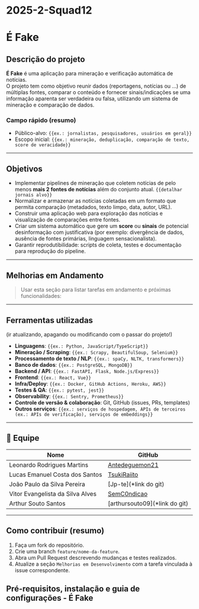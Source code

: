 # 2025-2-Squad12
# É Fake

## Descrição do projeto
**É Fake** é uma aplicação para mineração e verificação automática de notícias.  
O projeto tem como objetivo reunir dados (reportagens, notícias ou ...) de múltiplas fontes, comparar o conteúdo  e fornecer sinais/indicações se uma informação aparenta ser verdadeira ou falsa, utilizando um sistema de mineração e comparação de dados.

>

### Campo rápido (resumo)
- Público-alvo: `{{ex.: jornalistas, pesquisadores, usuários em geral}}`
- Escopo inicial: `{{ex.: mineração, deduplicação, comparação de texto, score de veracidade}}`

---

## Objetivos
- Implementar pipelines de mineração que coletem notícias de pelo menos **mais 2 fontes de notícias** além do conjunto atual. `{{detalhar jornais alvo}}`  
- Normalizar e armazenar as notícias coletadas em um formato que permita comparação (metadados, texto limpo, data, autor, URL).  
- Construir uma aplicação web para exploração das notícias e visualização de comparações entre fontes.  
- Criar um sistema automático que gere um **score** ou **sinais** de potencial desinformação com justificativa (por exemplo: divergência de dados, ausência de fontes primárias, linguagem sensacionalista).  
- Garantir reprodutibilidade: scripts de coleta, testes e documentação para reprodução do pipeline.

---

## Melhorias em Andamento
> Usar esta seção para listar tarefas em andamento e próximas funcionalidades:



---

## Ferramentas utilizadas

(ir atualizando, apagando ou modificando com o passar do projeto!)

- **Linguagens**: `{{ex.: Python, JavaScript/TypeScript}}`  
- **Mineração / Scraping**: `{{ex.: Scrapy, BeautifulSoup, Selenium}}`  
- **Processamento de texto / NLP**: `{{ex.: spaCy, NLTK, transformers}}`  
- **Banco de dados**: `{{ex.: PostgreSQL, MongoDB}}`  
- **Backend / API**: `{{ex.: FastAPI, Flask, Node.js/Express}}`  
- **Frontend**: `{{ex.: React, Vue}}`  
- **Infra/Deploy**: `{{ex.: Docker, GitHub Actions, Heroku, AWS}}`  
- **Testes & QA**: `{{ex.: pytest, jest}}`  
- **Observability**: `{{ex.: Sentry, Prometheus}}`  
- **Controle de versão & colaboração**: Git, GitHub (issues, PRs, templates)  
- **Outros serviços**: `{{ex.: serviços de hospedagem, APIs de terceiros (ex.: APIs de verificação), serviços de embeddings}}`

---

## 👥 Equipe

| Nome | GitHub |
|------|--------|
| Leonardo Rodrigues Martins | [Antedeguemon21](https://github.com/Antedeguemon21) |
| Lucas Emanuel Costa dos Santos  | [TsukiRaiito](https://github.com/TsukiRaiito) |
| João Paulo da Silva Pereira  | [Jp-te](*link do git) |
| Vitor Evangelista da Silva Alves | [SemC0ndicao](https://github.com/SemC0ndicao) |
| Arthur Souto Santos | [arthursouto09](*link do git) |
---

## Como contribuir (resumo)
1. Faça um fork do repositório.  
2. Crie uma branch `feature/nome-da-feature`.  
3. Abra um Pull Request descrevendo mudanças e testes realizados.  
4. Atualize a seção `Melhorias em Desenvolvimento` com a tarefa vinculada à issue correspondente.

## Pré-requisitos, instalação e guia de configurações - É Fake



